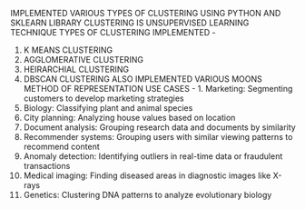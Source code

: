 IMPLEMENTED VARIOUS TYPES OF CLUSTERING USING PYTHON AND SKLEARN LIBRARY
CLUSTERING IS UNSUPERVISED LEARNING TECHNIQUE
TYPES OF CLUSTERING IMPLEMENTED - 
  1. K MEANS CLUSTERING
  2. AGGLOMERATIVE CLUSTERING
  3. HEIRARCHIAL CLUSTERING
  4. DBSCAN CLUSTERING
ALSO IMPLEMENTED VARIOUS MOONS METHOD OF REPRESENTATION
USE CASES - 1. Marketing: Segmenting customers to develop marketing strategies
2. Biology: Classifying plant and animal species
3. City planning: Analyzing house values based on location
4. Document analysis: Grouping research data and documents by similarity
5. Recommender systems: Grouping users with similar viewing patterns to recommend content
6. Anomaly detection: Identifying outliers in real-time data or fraudulent transactions
7. Medical imaging: Finding diseased areas in diagnostic images like X-rays
8. Genetics: Clustering DNA patterns to analyze evolutionary biology
